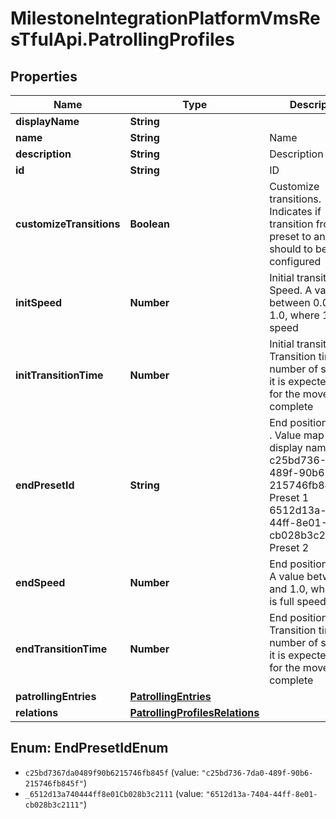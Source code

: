 # MilestoneIntegrationPlatformVmsResTfulApi.PatrollingProfiles

## Properties
Name | Type | Description | Notes
------------ | ------------- | ------------- | -------------
**displayName** | **String** |  | [optional] 
**name** | **String** | Name | [optional] 
**description** | **String** | Description | [optional] 
**id** | **String** | ID | [optional] 
**customizeTransitions** | **Boolean** | Customize transitions. Indicates if transition from one preset to another should to be configured | [optional] 
**initSpeed** | **Number** | Initial transition: Speed. A value between 0.0 and 1.0, where 1.0 is full speed | [optional] 
**initTransitionTime** | **Number** | Initial transition: Transition time. The number of seconds it is expected to take for the movement to complete | [optional] 
**endPresetId** | **String** | End position: Preset. . Value map to display names:  c25bd736-7da0-489f-90b6-215746fb845f&#x3D;Ptz Preset 1   6512d13a-7404-44ff-8e01-cb028b3c2111&#x3D;Ptz Preset 2    | [optional] 
**endSpeed** | **Number** | End position: Speed. A value between 0.0 and 1.0, where 1.0 is full speed | [optional] 
**endTransitionTime** | **Number** | End position: Transition time. The number of seconds it is expected to take for the movement to complete | [optional] 
**patrollingEntries** | [**PatrollingEntries**](PatrollingEntries.md) |  | [optional] 
**relations** | [**PatrollingProfilesRelations**](PatrollingProfilesRelations.md) |  | [optional] 

<a name="EndPresetIdEnum"></a>
## Enum: EndPresetIdEnum

* `c25bd7367da0489f90b6215746fb845f` (value: `"c25bd736-7da0-489f-90b6-215746fb845f"`)
* `_6512d13a740444ff8e01Cb028b3c2111` (value: `"6512d13a-7404-44ff-8e01-cb028b3c2111"`)

